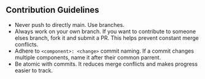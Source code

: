 ## Contribution Guidelines
* Never push to directly main. Use branches.
* Always work on your own branch. If you want to contribute to someone elses branch, fork it and submit a PR. This helps prevent constant merge conflicts.
* Adhere to `<component>: <change>` commit naming. If a commit changes multiple components, name it after their common parrent.
* Be atomic with commits. It reduces merge conflicts and makes progress easier to track.